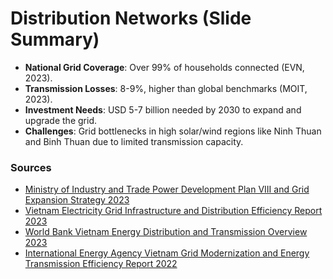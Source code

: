 
# Distribution Networks (Slide Summary)

- **National Grid Coverage**: Over 99% of households connected (EVN, 2023).
- **Transmission Losses**: 8-9%, higher than global benchmarks (MOIT, 2023).
- **Investment Needs**: USD 5-7 billion needed by 2030 to expand and upgrade the grid.
- **Challenges**: Grid bottlenecks in high solar/wind regions like Ninh Thuan and Binh Thuan due to limited transmission capacity.

### Sources
- [Ministry of Industry and Trade Power Development Plan VIII and Grid Expansion Strategy 2023](https://moit.gov.vn)
- [Vietnam Electricity Grid Infrastructure and Distribution Efficiency Report 2023](https://www.evn.com.vn)
- [World Bank Vietnam Energy Distribution and Transmission Overview 2023](https://www.worldbank.org/en/country/vietnam/publication/vietnam-energy-distribution)
- [International Energy Agency Vietnam Grid Modernization and Energy Transmission Efficiency Report 2022](https://www.iea.org)
